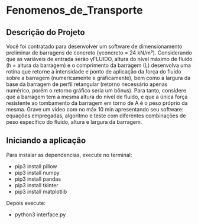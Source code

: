 # Fenomenos_de_Transporte
## Descrição do Projeto
Você foi contratado para desenvolver um software de dimensionamento preliminar de barragens de concreto (γconcreto = 24 kN/m³).
Considerando que as variáveis de entrada serão γFLUIDO, altura do nível máximo de fluido (h = altura da barragem) e o comprimento da barragem (L) desenvolva uma rotina que retorne a intensidade e ponto de aplicação da força do fluido sobre a barragem (numericamente e graficamente), bem como a largura da base da barragem de perfil retangular (retorno necessário apenas numérico, porém o retorno gráfico seria um bônus).
Para tanto, considere que a barragem tem a mesma altura do nível de fluido, e que a única força resistente ao tombamento da barragem em torno de A é o peso próprio da mesma.
Grave um vídeo com no máx 10 min apresentando seu software: equações empregadas, algoritmo e teste com diferentes combinações de peso específico do fluido, altura e largura da barragem.

## Iniciando a aplicação
Para instalar as dependencias, execute no terminal:

- pip3 install pillow
- pip3 install numpy
- pip3 install pandas
- pip3 install tkinter
- pip3 install matplotlib

Depois execute:

- python3 interface.py